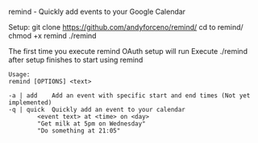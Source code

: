 remind - Quickly add events to your Google Calendar

Setup:
git clone https://github.com/andyforceno/remind/
cd to remind/
chmod +x remind
./remind

The first time you execute remind OAuth setup will run
Execute ./remind after setup finishes to start using remind

	Usage: 
	remind [OPTIONS] <text>

	-a | add 	Add an event with specific start and end times (Not yet implemented)
	-q | quick	Quickly add an event to your calendar
			<event text> at <time> on <day>
			"Get milk at 5pm on Wednesday"
			"Do something at 21:05"
		
